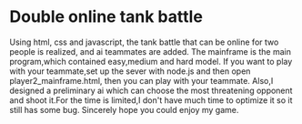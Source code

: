 # Double online tank battle
 Using html, css and javascript, the tank battle that can be online for two people is realized, and ai teammates are added.
 The mainframe is the main program,which contained easy,medium and hard model.
 If you want to play with your teammate,set up the sever with node.js and then open player2_mainframe.html, then you can play with your teammate.
 Also,I designed a preliminary ai which can choose the most threatening opponent and shoot it.For the time is limited,I don't have much time to optimize it so it still has some bug.
 Sincerely hope you could enjoy my game.
